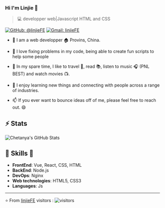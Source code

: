 ### Hi I'm Linjie 👋

>  💻 developper web|Javascript HTML and CSS

[![GitHub: @linjieFE](https://img.shields.io/github/followers/linjieFE?label=follow&style=social)](https://github.com/linjieFE)
[![Gmail: linjieFE](https://img.shields.io/badge/Gmail-linjieFE-red)](mailto:qq65510087@gmail.com)

- 👋 I am a web developper :house: Provins, China.

- 🌱  I love fixing problems in my code, being able to create fun scripts to help some people

- 👀  In my spare time, I like to travel :walking:, read :books:, listen to music :headphones: (PNL BEST) and watch movies :tv:.

- 💞️  I enjoy learning new things and connecting with people across a range of industries. 

- 📫  If you ever want to bounce ideas off of me, please feel free to reach out. 😄

## ⚡ Stats

![Chetanya's GitHub Stats](https://github-readme-stats.vercel.app/api?username=linjieFE&hide=["issues"]&show_icons=true&theme=buefy)

##  🎉 Skills  🎉
- **FrontEnd**: Vue, React, CSS, HTML
- **BackEnd**: Node.js
- **DevOps**: Nginx
- **Web technologies**: HTML5, CSS3
- **Languages**: Js

---
⭐️ From [linjieFE](https://github.com/linjieFE)
visitors : ![visitors](https://visitor-badge.glitch.me/badge?page_id=linjieFE)
<!---
linjieFE/linjieFE is a ✨ special ✨ repository because its `README.md` (this file) appears on your GitHub profile.
You can click the Preview link to take a look at your changes.
--->
